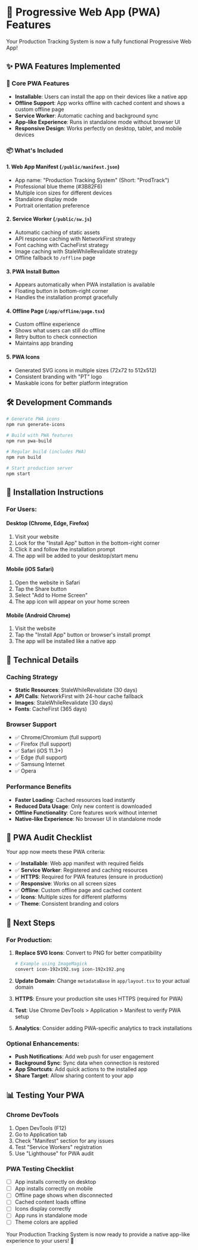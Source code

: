 # 📱 Progressive Web App (PWA) Features

Your Production Tracking System is now a fully functional Progressive Web App! 

## ✨ PWA Features Implemented

### 🚀 Core PWA Features
- **Installable**: Users can install the app on their devices like a native app
- **Offline Support**: App works offline with cached content and shows a custom offline page
- **Service Worker**: Automatic caching and background sync
- **App-like Experience**: Runs in standalone mode without browser UI
- **Responsive Design**: Works perfectly on desktop, tablet, and mobile devices

### 📦 What's Included

#### 1. Web App Manifest (`/public/manifest.json`)
- App name: "Production Tracking System" (Short: "ProdTrack")
- Professional blue theme (#3B82F6)
- Multiple icon sizes for different devices
- Standalone display mode
- Portrait orientation preference

#### 2. Service Worker (`/public/sw.js`)
- Automatic caching of static assets
- API response caching with NetworkFirst strategy
- Font caching with CacheFirst strategy
- Image caching with StaleWhileRevalidate strategy
- Offline fallback to `/offline` page

#### 3. PWA Install Button
- Appears automatically when PWA installation is available
- Floating button in bottom-right corner
- Handles the installation prompt gracefully

#### 4. Offline Page (`/app/offline/page.tsx`)
- Custom offline experience
- Shows what users can still do offline
- Retry button to check connection
- Maintains app branding

#### 5. PWA Icons
- Generated SVG icons in multiple sizes (72x72 to 512x512)
- Consistent branding with "PT" logo
- Maskable icons for better platform integration

## 🛠️ Development Commands

```bash
# Generate PWA icons
npm run generate-icons

# Build with PWA features
npm run pwa-build

# Regular build (includes PWA)
npm run build

# Start production server
npm start
```

## 📱 Installation Instructions

### For Users:

#### Desktop (Chrome, Edge, Firefox)
1. Visit your website
2. Look for the "Install App" button in the bottom-right corner
3. Click it and follow the installation prompt
4. The app will be added to your desktop/start menu

#### Mobile (iOS Safari)
1. Open the website in Safari
2. Tap the Share button
3. Select "Add to Home Screen"
4. The app icon will appear on your home screen

#### Mobile (Android Chrome)
1. Visit the website
2. Tap the "Install App" button or browser's install prompt
3. The app will be installed like a native app

## 🔧 Technical Details

### Caching Strategy
- **Static Resources**: StaleWhileRevalidate (30 days)
- **API Calls**: NetworkFirst with 24-hour cache fallback
- **Images**: StaleWhileRevalidate (30 days)
- **Fonts**: CacheFirst (365 days)

### Browser Support
- ✅ Chrome/Chromium (full support)
- ✅ Firefox (full support)
- ✅ Safari (iOS 11.3+)
- ✅ Edge (full support)
- ✅ Samsung Internet
- ✅ Opera

### Performance Benefits
- **Faster Loading**: Cached resources load instantly
- **Reduced Data Usage**: Only new content is downloaded
- **Offline Functionality**: Core features work without internet
- **Native-like Experience**: No browser UI in standalone mode

## 🎯 PWA Audit Checklist

Your app now meets these PWA criteria:

- ✅ **Installable**: Web app manifest with required fields
- ✅ **Service Worker**: Registered and caching resources
- ✅ **HTTPS**: Required for PWA features (ensure in production)
- ✅ **Responsive**: Works on all screen sizes
- ✅ **Offline**: Custom offline page and cached content
- ✅ **Icons**: Multiple sizes for different platforms
- ✅ **Theme**: Consistent branding and colors

## 🚀 Next Steps

### For Production:
1. **Replace SVG Icons**: Convert to PNG for better compatibility
   ```bash
   # Example using ImageMagick
   convert icon-192x192.svg icon-192x192.png
   ```

2. **Update Domain**: Change `metadataBase` in `app/layout.tsx` to your actual domain

3. **HTTPS**: Ensure your production site uses HTTPS (required for PWA)

4. **Test**: Use Chrome DevTools > Application > Manifest to verify PWA setup

5. **Analytics**: Consider adding PWA-specific analytics to track installations

### Optional Enhancements:
- **Push Notifications**: Add web push for user engagement
- **Background Sync**: Sync data when connection is restored
- **App Shortcuts**: Add quick actions to the installed app
- **Share Target**: Allow sharing content to your app

## 📊 Testing Your PWA

### Chrome DevTools
1. Open DevTools (F12)
2. Go to Application tab
3. Check "Manifest" section for any issues
4. Test "Service Workers" registration
5. Use "Lighthouse" for PWA audit

### PWA Testing Checklist
- [ ] App installs correctly on desktop
- [ ] App installs correctly on mobile
- [ ] Offline page shows when disconnected
- [ ] Cached content loads offline
- [ ] Icons display correctly
- [ ] App runs in standalone mode
- [ ] Theme colors are applied

Your Production Tracking System is now ready to provide a native app-like experience to your users! 🎉 